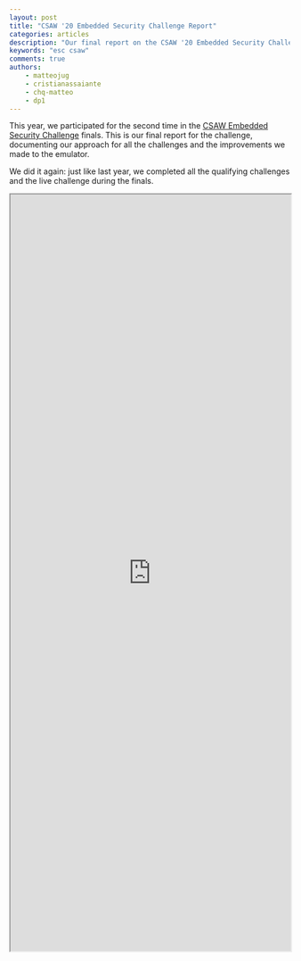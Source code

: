 ```yaml
---
layout: post
title: "CSAW '20 Embedded Security Challenge Report"
categories: articles
description: "Our final report on the CSAW '20 Embedded Security Challenge"
keywords: "esc csaw"
comments: true
authors:
    - matteojug
    - cristianassaiante
    - chq-matteo
    - dp1
---
```


This year, we participated for the second time in the [CSAW Embedded Security Challenge](https://www.csaw.io/esc) finals.
This is our final report for the challenge, documenting our approach for all the challenges and the improvements we made to the emulator.

We did it again: just like last year, we completed all the qualifying challenges and the live challenge during the finals.

<style>
    .responsive-wrap iframe { max-width: 100%;}
</style>
<div class="responsive-wrap">
    <iframe src="https://drive.google.com/file/d/1S6V0jRGmK28v4P4q984KBT8cBKHOu6B1/preview" width="100%" height="1357"></iframe>
</div>
